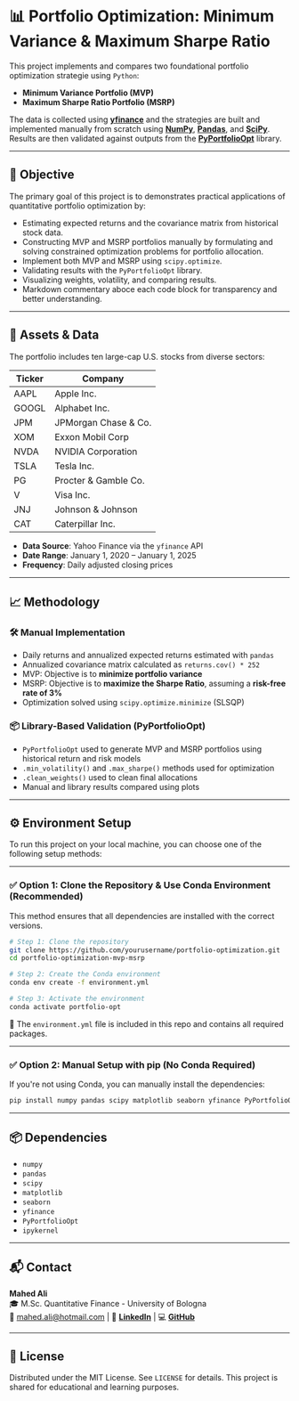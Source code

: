 # 📊 Portfolio Optimization: Minimum Variance & Maximum Sharpe Ratio

This project implements and compares two foundational portfolio optimization strategie using `Python`:

- **Minimum Variance Portfolio (MVP)**
- **Maximum Sharpe Ratio Portfolio (MSRP)**


The data is collected using **[yfinance](https://pypi.org/project/yfinance/)** and the strategies are built and implemented manually from scratch using **[NumPy](https://pypi.org/project/numpy/)**, **[Pandas](https://pypi.org/project/pandas/)**, and **[SciPy](https://pypi.org/project/scipy/)**. Results are then validated against outputs from the **[PyPortfolioOpt](https://pypi.org/project/pyportfolioopt/)** library.

---

## 🎯 Objective

The primary goal of this project is to demonstrates practical applications of quantitative portfolio optimization by:

+ Estimating expected returns and the covariance matrix from historical stock data.
+ Constructing MVP and MSRP portfolios manually by formulating and solving constrained optimization problems for portfolio allocation.
+ Implement both MVP and MSRP using `scipy.optimize`.
+ Validating results with the `PyPortfolioOpt` library.
+ Visualizing weights, volatility, and comparing results.
+ Markdown commentary aboce each code block for transparency and better understanding.

---

## 🧾 Assets & Data

The portfolio includes ten large-cap U.S. stocks from diverse sectors:

| Ticker | Company                     |
|--------|-----------------------------|
| AAPL   | Apple Inc.                  |
| GOOGL  | Alphabet Inc.               |
| JPM    | JPMorgan Chase & Co.        |
| XOM    | Exxon Mobil Corp            |
| NVDA   | NVIDIA Corporation          |
| TSLA   | Tesla Inc.                  |
| PG     | Procter & Gamble Co.        |
| V      | Visa Inc.                   |
| JNJ    | Johnson & Johnson           |
| CAT    | Caterpillar Inc.            |


- **Data Source**: Yahoo Finance via the `yfinance` API
- **Date Range**: January 1, 2020 – January 1, 2025
- **Frequency**: Daily adjusted closing prices

---

## 📈 Methodology

### 🛠 Manual Implementation
- Daily returns and annualized expected returns estimated with `pandas`
- Annualized covariance matrix calculated as `returns.cov() * 252`
- MVP: Objective is to **minimize portfolio variance**
- MSRP: Objective is to **maximize the Sharpe Ratio**, assuming a **risk-free rate of 3%**
- Optimization solved using `scipy.optimize.minimize` (SLSQP)

### 📦 Library-Based Validation (PyPortfolioOpt)
- `PyPortfolioOpt` used to generate MVP and MSRP portfolios using historical return and risk models
- `.min_volatility()` and `.max_sharpe()` methods used for optimization
- `.clean_weights()` used to clean final allocations
- Manual and library results compared using plots

---

## ⚙️ Environment Setup

To run this project on your local machine, you can choose one of the following setup methods:

---

### ✅ Option 1: Clone the Repository & Use Conda Environment (Recommended)

This method ensures that all dependencies are installed with the correct versions.

```bash
# Step 1: Clone the repository
git clone https://github.com/yourusername/portfolio-optimization.git
cd portfolio-optimization-mvp-msrp

# Step 2: Create the Conda environment
conda env create -f environment.yml

# Step 3: Activate the environment
conda activate portfolio-opt
```

📁 The `environment.yml` file is included in this repo and contains all required packages.

---

### ✅ Option 2: Manual Setup with pip (No Conda Required)

If you're not using Conda, you can manually install the dependencies:

```bash
pip install numpy pandas scipy matplotlib seaborn yfinance PyPortfolioOpt ipykernel
```

---

## 📦 Dependencies

+ `numpy`
+ `pandas`
+ `scipy`
+ `matplotlib`
+ `seaborn`
+ `yfinance`
+ `PyPortfolioOpt`
+ `ipykernel`

---

## 📬 Contact

**Mahed Ali**  
🎓 M.Sc. Quantitative Finance - University of Bologna  
📧 mahed.ali@hotmail.com | 🔗 **[LinkedIn](https://www.linkedin.comin/mahedali)** | 💻 **[GitHub](https://github.com/Mahedalii/portfolio-optimization-mvp-msrp)**

---

## 🧩 License

Distributed under the MIT License. See `LICENSE` for details. This project is shared for educational and learning purposes.